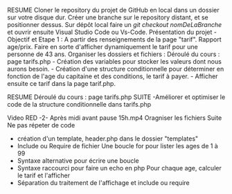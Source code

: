 RESUME
Cloner le repository du projet de GitHub en local dans un dossier sur votre disque dur.
Créer une branche sur le repository distant, et se positionner dessus.
Sur dépôt local faire un _git checkout nomDeLaBranche_ et ouvrir ensuite Visual Studio Code ou Vs-Code.
Présentation du projet
	- Objectif et Etape 1 : A partir des renseignements de la page "tarif". Rapport age/prix. Faire en sorte d'afficher dynamiquement le tarif pour 	une personne de 43 ans.
Organiser les dossiers et fichiers :
Déroulé du cours : page tarifs.php
	- Création des variables pour stocker les valeurs dont nous aurons besoin.
	- Création d'une structure conditionnelle pour déterminer en fonction de l'age du capitaine et des conditions, le tarif à payer.
	- Afficher ensuite ce tarif dans la page tarif.php.
	
RESUME 
Déroulé du cours : page tarifs.php SUITE
	-Améliorer et optimiser le code de la structure conditionnelle dans tarifs.php
	
Video RED -2- Après midi avant pause 15h.mp4
Oragniser les fichiers Suite
	Ne pas répeter de code
  - création d'un template, header.php dans le dossier "templates" 
  - Include ou Require de fichier
  Une boucle for pour lister les ages de 1 à 99
  - Syntaxe alternative pour écrire une boucle
  -	Syntaxe raccourci pour faire un echo en php
  Pour chaque age, calculer le tarif et l'afficher	
  - Séparation du traitement de l'affichage et include ou require
			
		
